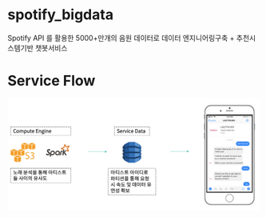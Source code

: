 # spotify_bigdata
Spotify API 를 활용한 5000+만개의 음원 데이터로 데이터 엔지니어링구축 + 추천시스템기반 챗봇서비스


# Service Flow
<img src="https://github.com/Kangho-Lee/spotify_bigdata/blob/main/data/pics/serviceflow.png" width="1000" />
